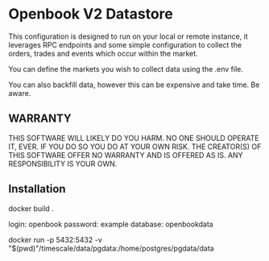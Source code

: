 # Openbook V2 Datastore
This configuration is designed to run on your local or remote instance, it leverages RPC endpoints and some simple configuration to collect the orders, trades and events which occur within the market.

You can define the markets you wish to collect data using the .env file.

You can also backfill data, however this can be expensive and take time. Be aware.

## WARRANTY
THIS SOFTWARE WILL LIKELY DO YOU HARM. NO ONE SHOULD OPERATE IT, EVER. IF YOU DO SO YOU DO AT YOUR OWN RISK. THE CREATOR(S) OF THIS SOFTWARE OFFER NO WARRANTY AND IS OFFERED AS IS. ANY RESPONSIBILITY IS YOUR OWN.

## Installation
docker build .

login: openbook
password: example
database: openbookdata

docker run -p 5432:5432 -v "$(pwd)"/timescale/data/pgdata:/home/postgres/pgdata/data <ID>